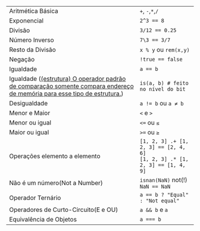 |                  |                       |
| ---------------- | --------------------- |
| Aritmética Básica | `+`, `-`,`*`,`/`      |
| Exponencial   | `2^3 == 8`            |
| Divisão         | `3/12 == 0.25`        |
| Número Inverso | `7\3 == 3/7`          |
| Resto da Divisão        | `x % y` ou `rem(x,y)` |
| Negação         | `!true == false`      |
| Igualdade         | `a == b`              |
| Igualdade (<a class="tooltip" href="#">(estrutura)<span> O operador padrão de comparação somente compara endereço de memória para esse tipo de estrutura.</span></a>) | `is(a, b) # feito no nível do bit` |
| Desigualdade               | `a != b` ou `a ≠ b`                                                            |
| Menor e Maior     | `<` e `>`                                                                    |
| Menor ou igual    | `<=` ou `≤`                                                                    |
| Maior ou igual | `>=` ou `≥`                                                                    |
| Operações elemento a elemento   | `[1, 2, 3] .+ [1, 2, 3] == [2, 4, 6]`<br>`[1, 2, 3] .* [1, 2, 3] == [1, 4, 9]` |
| Não é um número(Not a Number)             | `isnan(NaN)` not(!) `NaN == NaN`                                               |
| Operador Ternário         | `a == b ? "Equal" : "Not equal"`                                               |
| Operadores de Curto-Circuito(E e OU) | `a && b` e <code>a || b</code> |
| Equivalência de Objetos | `a === b` |
